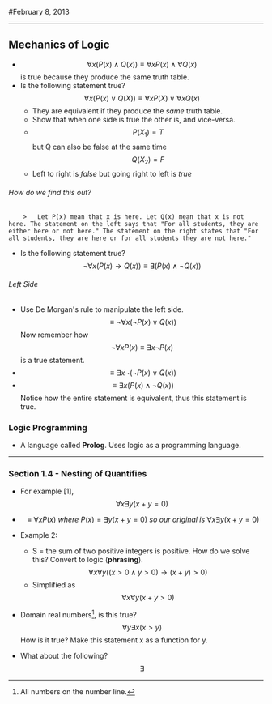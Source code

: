 
#February 8, 2013
***
## Mechanics of Logic
-	$$\forall x (P(x)\land Q(x)) \equiv \forall x P(x) \land \forall Q(x)$$ is true because they produce the same truth table.
-	Is the following statement true?$$\forall x(P(x)\lor Q(X)) \equiv \forall x P(X) \lor \forall x Q(x)$$
	-	They are equivalent if they produce the *same* truth table.
	-	Show that when one side is true the other is, and vice-versa.
	-	$$P(X_1) = T$$ but Q can also be false at the same time $$Q(X_2) = F$$
	-	Left to right is *false* but going right to left is *true*
###### 	How do we find this out?
		>	Let P(x) mean that x is here. Let Q(x) mean that x is not here. The statement on the left says that "For all students, they are either here or not here." The statement on the right states that "For all students, they are here or for all students they are not here."
		
-	Is the following statement true? $$\lnot \forall x (P(x) \to Q(x)) \equiv \exists (P(x) \land \lnot Q(x))$$
###### Left Side
-	Use De Morgan's rule to manipulate the left side. $$\equiv \lnot \forall x (\lnot P(x) \lor Q(x))$$ Now remember how $$\lnot \forall x P(x) \equiv \exists x \lnot P(x)$$ is a true statement.
-	$$\equiv \exists x \lnot (\lnot P(x) \lor Q(x))$$
-	$$\equiv \exists x (P(x) \land \lnot Q(x))$$ Notice how the entire statement is equivalent, thus this statement is true.

### Logic Programming
-	A language called **Prolog**. Uses logic as a programming language.
***
### Section 1.4 - Nesting of Quantifies
-	For example [1], $$\forall x \exists y (x+y = 0)$$
-	$$\equiv \forall x P(x)\ where\ P(x) = \exists y(x+y=0)\ so\ our\ original\ is\ \forall x \exists y (x+y=0)$$

-	Example 2:
	-	S = the sum of two positive integers is positive. How do we solve this? Convert to logic (**phrasing**). $$\forall x \forall y((x>0\land y > 0) \to (x+y) > 0)$$
	-	Simplified as$$\forall x \forall y (x+y > 0)$$
-	Domain real numbers[^1], is this true? $$\forall y \exists x (x>y)$$ How is it true? Make this statement x as a function for y.
-	What about the following? $$\exists $$
[^1]: All numbers on the number line.